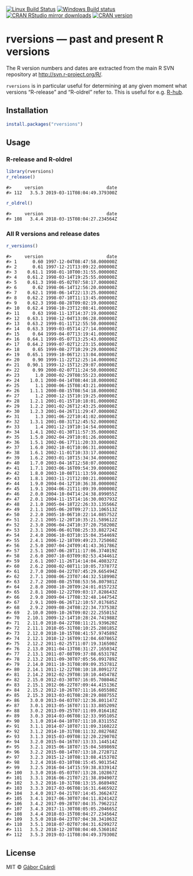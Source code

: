 
<!-- README.md is generated from README.Rmd. Please edit that file -->

[![Linux Build
Status](https://travis-ci.org/metacran/rversions.svg?branch=master)](https://travis-ci.org/metacran/rversions)
[![Windows Build
status](https://ci.appveyor.com/api/projects/status/github/metacran/rversions?svg=true)](https://ci.appveyor.com/project/gaborcsardi/rversions)
[![CRAN RStudio mirror
downloads](http://cranlogs.r-pkg.org/badges/rversions)](http://r-pkg.org/pkg/rversions)
[![CRAN
version](http://www.r-pkg.org/badges/version/rversions)](http://r-pkg.org/pkg/rversions)

# rversions — past and present R versions

The R version numbers and dates are extracted from the main R SVN
repository at <http://svn.r-project.org/R/>.

`rversions` is in particular useful for determining at any given moment
what versions “R-release” and “R-oldrel” refer to. This is useful for
e.g. [R-hub](https://docs.r-hub.io/).

## Installation

``` r
install.packages("rversions")
```

## Usage

### R-release and R-oldrel

``` r
library(rversions)
r_release()
```

    #>     version                        date
    #> 112   3.5.3 2019-03-11T08:04:49.379300Z

``` r
r_oldrel()
```

    #>     version                        date
    #> 108   3.4.4 2018-03-15T08:04:27.234564Z

### All R versions and release dates

``` r
r_versions()
```

    #>     version                        date
    #> 1      0.60 1997-12-04T08:47:58.000000Z
    #> 2      0.61 1997-12-21T13:09:22.000000Z
    #> 3    0.61.1 1998-01-10T00:31:55.000000Z
    #> 4    0.61.2 1998-03-14T19:25:55.000000Z
    #> 5    0.61.3 1998-05-02T07:58:17.000000Z
    #> 6      0.62 1998-06-14T12:56:20.000000Z
    #> 7    0.62.1 1998-06-14T22:13:25.000000Z
    #> 8    0.62.2 1998-07-10T11:13:45.000000Z
    #> 9    0.62.3 1998-08-28T09:02:19.000000Z
    #> 10   0.62.4 1998-10-23T12:08:41.000000Z
    #> 11     0.63 1998-11-13T14:37:19.000000Z
    #> 12   0.63.1 1998-12-04T13:06:28.000000Z
    #> 13   0.63.2 1999-01-11T12:55:50.000000Z
    #> 14   0.63.3 1999-03-05T14:27:14.000000Z
    #> 15     0.64 1999-04-07T13:19:41.000000Z
    #> 16   0.64.1 1999-05-07T13:25:43.000000Z
    #> 17   0.64.2 1999-07-02T12:23:15.000000Z
    #> 18     0.65 1999-08-27T10:29:29.000000Z
    #> 19   0.65.1 1999-10-06T12:13:04.000000Z
    #> 20     0.90 1999-11-22T12:25:14.000000Z
    #> 21   0.90.1 1999-12-15T12:29:07.000000Z
    #> 22     0.99 2000-02-07T11:24:50.000000Z
    #> 23      1.0 2000-02-29T08:55:23.000000Z
    #> 24    1.0.1 2000-04-14T08:44:18.000000Z
    #> 25      1.1 2000-06-15T08:43:21.000000Z
    #> 26    1.1.1 2000-08-15T08:54:18.000000Z
    #> 27      1.2 2000-12-15T10:19:25.000000Z
    #> 28    1.2.1 2001-01-15T10:18:01.000000Z
    #> 29    1.2.2 2001-02-26T12:43:25.000000Z
    #> 30    1.2.3 2001-04-26T11:29:47.000000Z
    #> 31      1.3 2001-06-22T10:41:02.000000Z
    #> 32    1.3.1 2001-08-31T12:45:52.000000Z
    #> 33      1.4 2001-12-19T10:14:54.000000Z
    #> 34    1.4.1 2002-01-30T11:57:35.000000Z
    #> 35    1.5.0 2002-04-29T10:01:26.000000Z
    #> 36    1.5.1 2002-06-17T11:20:33.000000Z
    #> 37    1.6.0 2002-10-01T10:06:31.000000Z
    #> 38    1.6.1 2002-11-01T10:33:17.000000Z
    #> 39    1.6.2 2003-01-10T15:34:34.000000Z
    #> 40    1.7.0 2003-04-16T12:58:07.000000Z
    #> 41    1.7.1 2003-06-16T09:54:39.000000Z
    #> 42    1.8.0 2003-10-08T11:13:59.000000Z
    #> 43    1.8.1 2003-11-21T12:00:21.000000Z
    #> 44    1.9.0 2004-04-12T10:36:38.000000Z
    #> 45    1.9.1 2004-06-21T11:09:39.000000Z
    #> 46    2.0.0 2004-10-04T14:24:38.899055Z
    #> 47    2.0.1 2004-11-15T14:16:30.003793Z
    #> 48    2.1.0 2005-04-18T22:26:33.135566Z
    #> 49    2.1.1 2005-06-20T09:27:13.106513Z
    #> 50    2.2.0 2005-10-06T10:22:14.085752Z
    #> 51    2.2.1 2005-12-20T10:35:21.589612Z
    #> 52    2.3.0 2006-04-24T10:37:20.758200Z
    #> 53    2.3.1 2006-06-01T08:25:33.882724Z
    #> 54    2.4.0 2006-10-03T10:15:04.354469Z
    #> 55    2.4.1 2006-12-18T09:49:23.725060Z
    #> 56    2.5.0 2007-04-24T09:41:43.361786Z
    #> 57    2.5.1 2007-06-28T11:17:06.374019Z
    #> 58    2.6.0 2007-10-03T09:02:53.434461Z
    #> 59    2.6.1 2007-11-26T14:14:04.408327Z
    #> 60    2.6.2 2008-02-08T11:10:05.737877Z
    #> 61    2.7.0 2008-04-22T07:45:29.665494Z
    #> 62    2.7.1 2008-06-23T07:44:32.518990Z
    #> 63    2.7.2 2008-08-25T08:53:56.807981Z
    #> 64    2.8.0 2008-10-20T09:24:01.015723Z
    #> 65    2.8.1 2008-12-22T09:03:17.828643Z
    #> 66    2.9.0 2009-04-17T08:32:48.144754Z
    #> 67    2.9.1 2009-06-26T12:10:57.017685Z
    #> 68    2.9.2 2009-08-24T08:22:34.737538Z
    #> 69   2.10.0 2009-10-26T09:02:22.255015Z
    #> 70   2.10.1 2009-12-14T10:28:24.741988Z
    #> 71   2.11.0 2010-04-22T08:11:21.939620Z
    #> 72   2.11.1 2010-05-31T08:10:25.280185Z
    #> 73   2.12.0 2010-10-15T08:41:57.974589Z
    #> 74   2.12.1 2010-12-16T09:12:04.607865Z
    #> 75   2.12.2 2011-02-25T11:07:19.316500Z
    #> 76   2.13.0 2011-04-13T08:31:27.165034Z
    #> 77   2.13.1 2011-07-08T09:37:08.653178Z
    #> 78   2.13.2 2011-09-30T07:05:56.091789Z
    #> 79   2.14.0 2011-10-31T08:09:09.353781Z
    #> 80   2.14.1 2011-12-22T08:10:18.809127Z
    #> 81   2.14.2 2012-02-29T08:10:10.445478Z
    #> 82   2.15.0 2012-03-30T07:16:05.708046Z
    #> 83   2.15.1 2012-06-22T07:09:44.415136Z
    #> 84   2.15.2 2012-10-26T07:11:16.605580Z
    #> 85   2.15.3 2013-03-01T08:28:29.088755Z
    #> 86    3.0.0 2013-04-03T07:12:36.801147Z
    #> 87    3.0.1 2013-05-16T07:11:33.885209Z
    #> 88    3.0.2 2013-09-25T07:11:09.016418Z
    #> 89    3.0.3 2014-03-06T08:12:33.995105Z
    #> 90    3.1.0 2014-04-10T07:11:10.831155Z
    #> 91    3.1.1 2014-07-10T07:11:09.316022Z
    #> 92    3.1.2 2014-10-31T08:11:32.082768Z
    #> 93    3.1.3 2015-03-09T08:12:20.229070Z
    #> 94    3.2.0 2015-04-16T07:13:33.144514Z
    #> 95    3.2.1 2015-06-18T07:15:04.589869Z
    #> 96    3.2.2 2015-08-14T07:13:18.272871Z
    #> 97    3.2.3 2015-12-10T08:13:08.415370Z
    #> 98    3.2.4 2016-03-10T08:15:45.901354Z
    #> 99    3.2.5 2016-04-14T15:59:38.833914Z
    #> 100   3.3.0 2016-05-03T07:13:28.102867Z
    #> 101   3.3.1 2016-06-21T07:21:38.894907Z
    #> 102   3.3.2 2016-10-31T08:13:15.868949Z
    #> 103   3.3.3 2017-03-06T08:16:31.646592Z
    #> 104   3.4.0 2017-04-21T07:14:45.366247Z
    #> 105   3.4.1 2017-06-30T07:04:11.824142Z
    #> 106   3.4.2 2017-09-28T07:04:35.796221Z
    #> 107   3.4.3 2017-11-30T08:05:05.204665Z
    #> 108   3.4.4 2018-03-15T08:04:27.234564Z
    #> 109   3.5.0 2018-04-23T07:04:38.341063Z
    #> 110   3.5.1 2018-07-02T07:04:31.629927Z
    #> 111   3.5.2 2018-12-20T08:04:40.536010Z
    #> 112   3.5.3 2019-03-11T08:04:49.379300Z

## License

MIT © [Gábor Csárdi](http://gaborcsardi.org)
